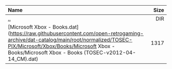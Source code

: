 |Name|Size|
|:---|---:|
|[..](../index.html)|DIR|
|[Microsoft Xbox - Books.dat](https://raw.githubusercontent.com/open-retrogaming-archive/dat-catalog/main/root/normalized/TOSEC-PIX/Microsoft/Xbox/Books/Microsoft Xbox - Books/Microsoft Xbox - Books (TOSEC-v2012-04-14_CM).dat)|1317|

